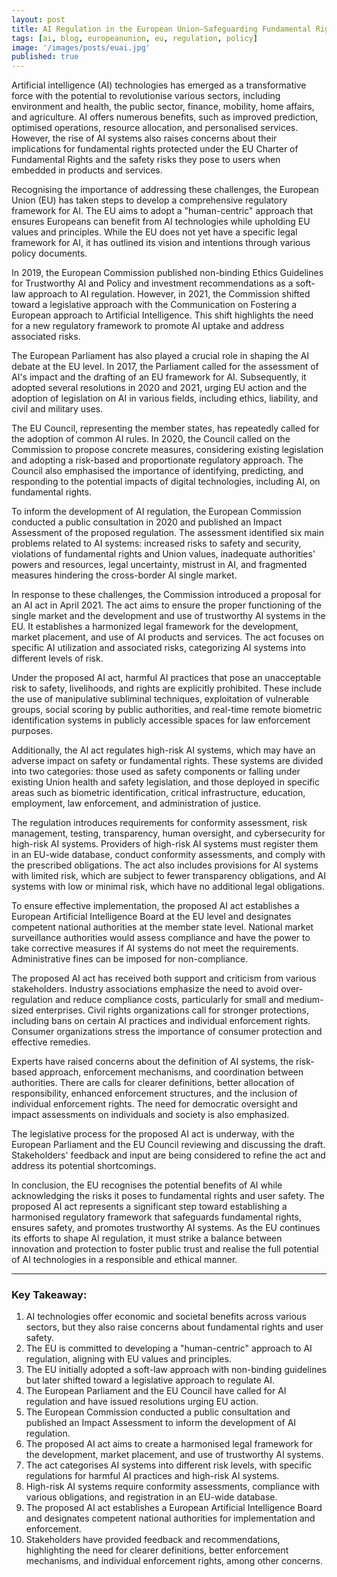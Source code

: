 ```yaml
---
layout: post
title: AI Regulation in the European Union—Safeguarding Fundamental Rights and Promoting Trustworthy AI
tags: [ai, blog, europeanunion, eu, regulation, policy]
image: '/images/posts/euai.jpg'
published: true
---
```

Artificial intelligence (AI) technologies has emerged as a transformative force with the potential to revolutionise various sectors, including environment and health, the public sector, finance, mobility, home affairs, and agriculture. AI offers numerous benefits, such as improved prediction, optimised operations, resource allocation, and personalised services. However, the rise of AI systems also raises concerns about their implications for fundamental rights protected under the EU Charter of Fundamental Rights and the safety risks they pose to users when embedded in products and services.

Recognising the importance of addressing these challenges, the European Union (EU) has taken steps to develop a comprehensive regulatory framework for AI. The EU aims to adopt a "human-centric" approach that ensures Europeans can benefit from AI technologies while upholding EU values and principles. While the EU does not yet have a specific legal framework for AI, it has outlined its vision and intentions through various policy documents.

In 2019, the European Commission published non-binding Ethics Guidelines for Trustworthy AI and Policy and investment recommendations as a soft-law approach to AI regulation. However, in 2021, the Commission shifted toward a legislative approach with the Communication on Fostering a European approach to Artificial Intelligence. This shift highlights the need for a new regulatory framework to promote AI uptake and address associated risks.

The European Parliament has also played a crucial role in shaping the AI debate at the EU level. In 2017, the Parliament called for the assessment of AI's impact and the drafting of an EU framework for AI. Subsequently, it adopted several resolutions in 2020 and 2021, urging EU action and the adoption of legislation on AI in various fields, including ethics, liability, and civil and military uses.

The EU Council, representing the member states, has repeatedly called for the adoption of common AI rules. In 2020, the Council called on the Commission to propose concrete measures, considering existing legislation and adopting a risk-based and proportionate regulatory approach. The Council also emphasised the importance of identifying, predicting, and responding to the potential impacts of digital technologies, including AI, on fundamental rights.

To inform the development of AI regulation, the European Commission conducted a public consultation in 2020 and published an Impact Assessment of the proposed regulation. The assessment identified six main problems related to AI systems: increased risks to safety and security, violations of fundamental rights and Union values, inadequate authorities' powers and resources, legal uncertainty, mistrust in AI, and fragmented measures hindering the cross-border AI single market.

In response to these challenges, the Commission introduced a proposal for an AI act in April 2021. The act aims to ensure the proper functioning of the single market and the development and use of trustworthy AI systems in the EU. It establishes a harmonized legal framework for the development, market placement, and use of AI products and services. The act focuses on specific AI utilization and associated risks, categorizing AI systems into different levels of risk.

Under the proposed AI act, harmful AI practices that pose an unacceptable risk to safety, livelihoods, and rights are explicitly prohibited. These include the use of manipulative subliminal techniques, exploitation of vulnerable groups, social scoring by public authorities, and real-time remote biometric identification systems in publicly accessible spaces for law enforcement purposes.

Additionally, the AI act regulates high-risk AI systems, which may have an adverse impact on safety or fundamental rights. These systems are divided into two categories: those used as safety components or falling under existing Union health and safety legislation, and those deployed in specific areas such as biometric identification, critical infrastructure, education, employment, law enforcement, and administration of justice.

The regulation introduces requirements for conformity assessment, risk management, testing, transparency, human oversight, and cybersecurity for high-risk AI systems. Providers of high-risk AI systems must register them in an EU-wide database, conduct conformity assessments, and comply with the prescribed obligations. The act also includes provisions for AI systems with limited risk, which are subject to fewer transparency obligations, and AI systems with low or minimal risk, which have no additional legal obligations.

To ensure effective implementation, the proposed AI act establishes a European Artificial Intelligence Board at the EU level and designates competent national authorities at the member state level. National market surveillance authorities would assess compliance and have the power to take corrective measures if AI systems do not meet the requirements. Administrative fines can be imposed for non-compliance.

The proposed AI act has received both support and criticism from various stakeholders. Industry associations emphasize the need to avoid over-regulation and reduce compliance costs, particularly for small and medium-sized enterprises. Civil rights organizations call for stronger protections, including bans on certain AI practices and individual enforcement rights. Consumer organizations stress the importance of consumer protection and effective remedies.

Experts have raised concerns about the definition of AI systems, the risk-based approach, enforcement mechanisms, and coordination between authorities. There are calls for clearer definitions, better allocation of responsibility, enhanced enforcement structures, and the inclusion of individual enforcement rights. The need for democratic oversight and impact assessments on individuals and society is also emphasized.

The legislative process for the proposed AI act is underway, with the European Parliament and the EU Council reviewing and discussing the draft. Stakeholders' feedback and input are being considered to refine the act and address its potential shortcomings.

In conclusion, the EU recognises the potential benefits of AI while acknowledging the risks it poses to fundamental rights and user safety. The proposed AI act represents a significant step toward establishing a harmonised regulatory framework that safeguards fundamental rights, ensures safety, and promotes trustworthy AI systems. As the EU continues its efforts to shape AI regulation, it must strike a balance between innovation and protection to foster public trust and realise the full potential of AI technologies in a responsible and ethical manner.

---
### Key Takeaway:

1. AI technologies offer economic and societal benefits across various sectors, but they also raise concerns about fundamental rights and user safety.
2. The EU is committed to developing a "human-centric" approach to AI regulation, aligning with EU values and principles.
3. The EU initially adopted a soft-law approach with non-binding guidelines but later shifted toward a legislative approach to regulate AI.
4. The European Parliament and the EU Council have called for AI regulation and have issued resolutions urging EU action.
5. The European Commission conducted a public consultation and published an Impact Assessment to inform the development of AI regulation.
6. The proposed AI act aims to create a harmonised legal framework for the development, market placement, and use of trustworthy AI systems.
7. The act categorises AI systems into different risk levels, with specific regulations for harmful AI practices and high-risk AI systems.
8. High-risk AI systems require conformity assessments, compliance with various obligations, and registration in an EU-wide database.
9. The proposed AI act establishes a European Artificial Intelligence Board and designates competent national authorities for implementation and enforcement.
10. Stakeholders have provided feedback and recommendations, highlighting the need for clearer definitions, better enforcement mechanisms, and individual enforcement rights, among other concerns.